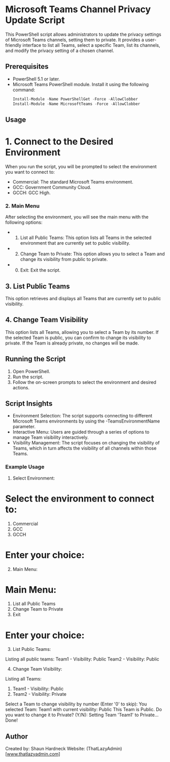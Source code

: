 # Microsoft Teams Channel Privacy Update Script

This PowerShell script allows administrators to update the privacy settings of Microsoft Teams channels, setting them to private. It provides a user-friendly interface to list all Teams, select a specific Team, list its channels, and modify the privacy setting of a chosen channel.

## Prerequisites
- PowerShell 5.1 or later.
- Microsoft Teams PowerShell module. Install it using the following command:
  ```powershell
  Install-Module -Name PowerShellGet -Force -AllowClobber
  Install-Module -Name MicrosoftTeams -Force -AllowClobber
  ```

## Usage
# 1. Connect to the Desired Environment

When you run the script, you will be prompted to select the environment you want to connect to:
-	Commercial: The standard Microsoft Teams environment.
-	GCC: Government Community Cloud.
-	GCCH: GCC High.

### 2. Main Menu

After selecting the environment, you will see the main menu with the following options:
-	1. List all Public Teams: This option lists all Teams in the selected environment that are currently set to public visibility.
-	2. Change Team to Private: This option allows you to select a Team and change its visibility from public to private.
-	0. Exit: Exit the script.

## 3. List Public Teams

This option retrieves and displays all Teams that are currently set to public visibility.

## 4. Change Team Visibility

This option lists all Teams, allowing you to select a Team by its number. If the selected Team is public, you can confirm to change its visibility to private. If the Team is already private, no changes will be made.

## Running the Script
1.	Open PowerShell.
2.	Run the script.
3.	Follow the on-screen prompts to select the environment and desired actions.

## Script Insights
-	Environment Selection: The script supports connecting to different Microsoft Teams environments by using the -TeamsEnvironmentName parameter.
-	Interactive Menu: Users are guided through a series of options to manage Team visibility interactively.
-	Visibility Management: The script focuses on changing the visibility of Teams, which in turn affects the visibility of all channels within those Teams.

### Example Usage
1.	Select Environment:

# Select the environment to connect to:
1. Commercial
2. GCC
3. GCCH

# Enter your choice:
2.	Main Menu:

# Main Menu:
1. List all Public Teams
2. Change Team to Private
0. Exit

# Enter your choice:
3.	List Public Teams:

Listing all public teams:
Team1 - Visibility: Public
Team2 - Visibility: Public

4.	Change Team Visibility:

Listing all Teams:
1. Team1 - Visibility: Public
2. Team2 - Visibility: Private

Select a Team to change visibility by number (Enter '0' to skip):
You selected Team: Team1 with current visibility: Public
This Team is Public. Do you want to change it to Private? (Y/N):
Setting Team 'Team1' to Private... Done!








## Author
Created by: Shaun Hardneck
Website: (ThatLazyAdmin)[www.thatlazyadmin.com]


